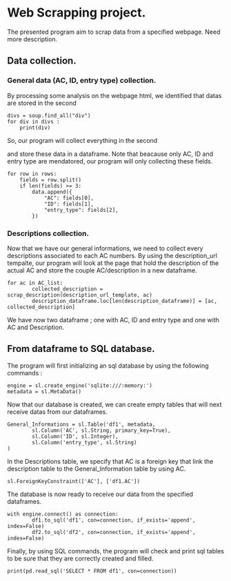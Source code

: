 # Web Scrapping project.

The presented program aim to scrap data from a specified webpage. Need more description.

## Data collection.

### General data (AC, ID, entry type) collection.
By processing some analysis on the webpage html, we identified that datas are stored in the second <div>

	divs = soup.find_all("div")
	for div in divs :
		print(div)

So, our program will collect everything in the second <div> and store these data in a dataframe. Note that beacause only AC, ID and entry type are mendatored, our program will only collecting these fields.

	for row in rows:
        fields = row.split()
        if len(fields) >= 3:
            data.append({
                "AC": fields[0],
                "ID": fields[1],
                "entry_type": fields[2],
            })

### Descriptions collection. 
Now that we have our general informations, we need to collect every descriptions associated to each AC numbers. By using the description_url tempalte, our program will look at the page that hold the description of the actual AC and store the couple AC/description in a new dataframe. 

	for ac in AC_list:
        	collected_description = scrap_description(description_url_template, ac)
        	description_dataframe.loc[len(description_dataframe)] = [ac, collected_description]

We have now two dataframe ; one with AC, ID and entry type and one with AC and Description.

## From dataframe to SQL database.
The program will first initializing an sql database by using the following commands : 

	engine = sl.create_engine('sqlite:///:memory:')
	metadata = sl.MetaData()

Now that our database is created, we can create empty tables that will next receive datas from our dataframes.

	General_Informations = sl.Table('df1', metadata,
        	sl.Column('AC', sl.String, primary_key=True),
        	sl.Column('ID', sl.Integer),
        	sl.Column('entry_type', sl.String)
	)

In the Descriptions table, we specify that AC is a foreign key that link the description table to the General_Information table by using AC.

	sl.ForeignKeyConstraint(['AC'], ['df1.AC'])

The database is now ready to receive our data from the specified dataframes.

	with engine.connect() as connection:
        	df1.to_sql('df1', con=connection, if_exists='append', index=False)
        	df2.to_sql('df2', con=connection, if_exists='append', index=False)

Finally, by using SQL commands, the program will check and print sql tables to be sure that they are correctly created and filled. 

	print(pd.read_sql('SELECT * FROM df1', con=connection))

